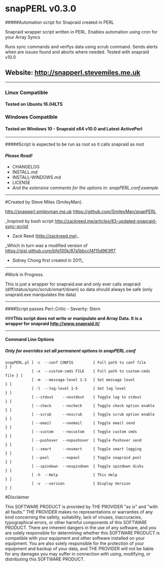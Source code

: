 # snapPERL v0.3.0

#####Automation script for Snapraid created in PERL

 Snapraid wrapper script written in PERL. Enables automation using cron for your Array Syncs

 Runs sync commands and verifys data using scrub command. Sends alerts when are issues found
 and aborts where needed. Tested with snapraid v10.0

## Website: http://snapperl.stevemiles.me.uk

---

### Linux Compatible
#### Tested on Ubuntu 16.04LTS

### Windows Compatible
#### Tested on Windows 10 - Snapraid x64 v10.0 and Latest ActivePerl 
 
--- 
 
#####Script is expected to be run as root so it calls snapraid as root

#### _Please Read!_

* CHANGELOG
* INSTALL.md
* INSTALL-WINDOWS.md
* LICENSE
* _And the extensive comments for the options in: snapPERL.conf.example_

---

#Created by Steve Miles (SmileyMan). 

http://snapperl.smileyman.me.uk
https://github.com/SmileyMan/snapPERL

_Inspired by bash script http://zackreed.me/articles/83-updated-snapraid-sync-script 
- Zack Reed (http://zackreed.me)_

_Which in turn was a modified version of https://gist.github.com/bfg100k/87a1bbccf4f15d963ff7 
- Sidney Chong first created in 2011_

---

#Work in Progress.

This is just a wrapper for snapraid.exe
and only ever calls snapraid (diff/status/sync/scrub/smart/down) so data should always be safe
(only snapraid.exe manipulates the data)

---

####Script passes Perl::Critic - Severity: Stern

###__This script does not write or manipulate and Array Data. It is a wrapper for snapraid http://www.snapraid.it/__

---

#### Command Line Options
##### Only for overrides set all permanent options in snapPERL.conf

    snapPERL.pl [ -c  --conf CONFIG         { Full path to conf file        } ]
                [ -x  --custom-cmds FILE    { Full path to custom-cmds file } ]
                [ -m  --message-level 1-3   { Set message level             } ]
                [ -l  --log-level 1-5       { Set log level                 } ]
                [ --stdout    --nostdout    { Toggle log to stdout          } ]
                [ --check     --nocheck     { Toggle check option enable    } ]
                [ --scrub     --noscrub     { Toggle scrub option enable    } ]
                [ --email     --noemail     { Toggle email send             } ]
                [ --custom    --nocustom    { Toggle custom cmds            } ]
                [ --pushover  --nopushover  { Toggle Pushover send          } ]
                [ --smart     --nosmart     { Toggle smart logging          } ]
                [ --pool      --nopool      { Toggle snapraid pool          } ]
                [ --spindown  --nospindown  { Toggle spindown disks         } ]
                [ -h  --Help                { This Help                     } ]
                [ -v  --version             { Display Version               } ]

#Disclaimer

This SOFTWARE PRODUCT is provided by THE PROVIDER "as is" and "with all faults." 
THE PROVIDER makes no representations or warranties of any kind concerning the safety, 
suitability, lack of viruses, inaccuracies, typographical errors, or other harmful 
components of this SOFTWARE PRODUCT. There are inherent dangers in the use of any software,
and you are solely responsible for determining whether this SOFTWARE PRODUCT is compatible
with your equipment and other software installed on your equipment. You are also solely
responsible for the protection of your equipment and backup of your data, and THE PROVIDER
will not be liable for any damages you may suffer in connection with using, modifying, or 
distributing this SOFTWARE PRODUCT. 

